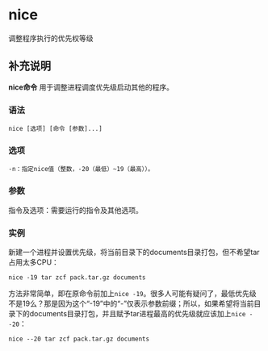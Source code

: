 nice
===

调整程序执行的优先权等级

## 补充说明

**nice命令** 用于调整进程调度优先级启动其他的程序。


###  语法

```shell
nice [选项] [命令 [参数]...]
```

###  选项

```shell
-n：指定nice值（整数，-20（最低）~19（最高））。
```

###  参数

指令及选项：需要运行的指令及其他选项。

###  实例

新建一个进程并设置优先级，将当前目录下的documents目录打包，但不希望tar占用太多CPU：

```shell
nice -19 tar zcf pack.tar.gz documents
```

方法非常简单，即在原命令前加上`nice -19`。很多人可能有疑问了，最低优先级不是19么？那是因为这个“-19”中的“-”仅表示参数前缀；所以，如果希望将当前目录下的documents目录打包，并且赋予tar进程最高的优先级就应该加上`nice --20`：

```shell
nice --20 tar zcf pack.tar.gz documents
```


